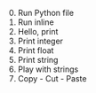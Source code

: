 0. Run Python file
1. Run inline
2. Hello, print
3. Print integer
4. Print float
5. Print string
6. Play with strings
7. Copy - Cut - Paste
